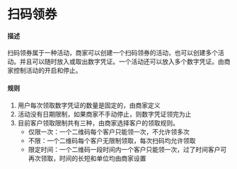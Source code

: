 # 扫码领券

#### 描述
扫码领券属于一种活动，商家可以创建一个扫码领券的活动，也可以创建多个活动。并且可以随时放入或取出数字凭证。一个活动还可以放入多个数字凭证。由商家控制活动的开启和停止。 

#### 规则
1. 用户每次领取数字凭证的数量是固定的，由商家定义
2. 活动没有日期限制，如果商家不手动停止，则数字凭证领完为止
3. 目前客户领取限制共有三种，由商家选择客户的领取规则。
	- 仅限一次：一个二维码每个客户只能领一次，不允许领多次
	- 不限：一个二维码每个客户无限制领取，每次扫码均允许领取
	- 限定时间：一个二维码一段时间内一个客户只能领一次，过了时间客户可再次领取，时间的长短和单位均由商家设置